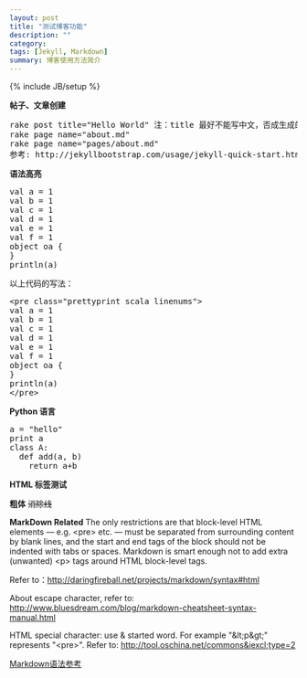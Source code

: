 ```yaml
---
layout: post
title: "测试博客功能"
description: ""
category: 
tags: [Jekyll, Markdown]
summary: 博客使用方法简介
---
```

{% include JB/setup %}


**帖子、文章创建**

<pre>
rake post title="Hello World" 注：title 最好不能写中文，否成生成的md文件名只有日期字符串，可以在md文件内把title改回中文。
rake page name="about.md"
rake page name="pages/about.md"
参考: http://jekyllbootstrap.com/usage/jekyll-quick-start.html
</pre>

**语法高亮**

<pre class="prettyprint scala linenums">
val a = 1
val b = 1
val c = 1
val d = 1
val e = 1
val f = 1
object oa {
}
println(a)
</pre>

以上代码的写法：

<pre>
&lt;pre class="prettyprint scala linenums"&gt;
val a = 1
val b = 1
val c = 1
val d = 1
val e = 1
val f = 1
object oa {
}
println(a)
&lt;/pre&gt;
</pre>


**Python 语言**

<pre class="prettyprint c linenums">
a = "hello"
print a
class A:
  def add(a, b)
    return a+b
</pre>

**HTML 标签测试**

<b>粗体</b>
<strike>消除线</strike>

**MarkDown Related**
The only restrictions are that block-level HTML elements — e.g. &lt;pre&gt;  etc. — must be separated from surrounding content by blank lines, and the start and end tags of the block should not be indented with tabs or spaces. Markdown is smart enough not to add extra (unwanted) &lt;p&gt; tags around HTML block-level tags.

Refer to：http://daringfireball.net/projects/markdown/syntax#html

About escape character, refer to: http://www.bluesdream.com/blog/markdown-cheatsheet-syntax-manual.html

HTML special character: use &amp; started word. For example "&amp;lt;p&amp;gt;" represents "&lt;pre&gt;". Refer to: http://tool.oschina.net/commons&iexcl;type=2

[Markdown语法参考](https://help.github.com/articles/markdown-basics)

